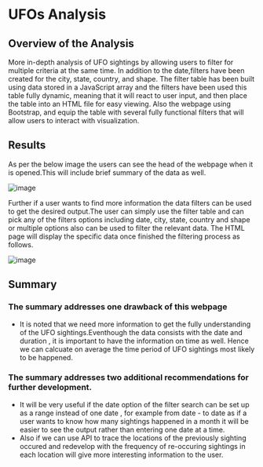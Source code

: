 # UFOs Analysis

## Overview of the Analysis
More in-depth analysis of UFO sightings by allowing users to filter for multiple criteria at the same time. In addition to the date,filters have been created for the city, state, country, and shape.
The filter table has been built using data stored in a JavaScript array and the filters have been used this table fully dynamic, meaning that it will react to user input, and then place the table into an HTML file for easy viewing.
Also the webpage using Bootstrap, and equip the table with several fully functional filters that will allow users to interact with visualization. 

## Results

As per the below image the users can see the head of the webpage when it is opened.This will include brief summary of the data as well. 

![image](https://user-images.githubusercontent.com/93173498/150068093-c3ed6bd6-3ef3-4f08-996a-9cd40d1af200.png)





Further if a user wants to find more information the data filters can be used to get the desired output.The user can simply use the filter table and can pick any of the filters options including date, city, state, country and shape or multiple options also can be used to filter the relevant data. The HTML page will display the specific data once finished the filtering process as follows.





![image](https://user-images.githubusercontent.com/93173498/150068801-88ba39a2-f506-45a2-ac36-56aba4b88ad7.png)





## Summary

### The summary addresses one drawback of this webpage
- It is noted that we need more information to get the fully understanding of the UFO sightings.Eventhough the data consists with the date and duration , it is important to have the information on time as well. Hence we can calcuate on average the time period of UFO sightings most likely to be happened.

### The summary addresses two additional recommendations for further development.
- It will be very useful if the date option of the filter search can be set up as a range instead of one date , for example from date - to date as if a user wants to know how many sightings happened in a month it will be easier to see the output rather than entering one date at a time. 
- Also if we can use API to trace the locations of the previously sighting occured and redevelop with the frequency of re-occuring sightings in each location will give more interesting information to the user.  

